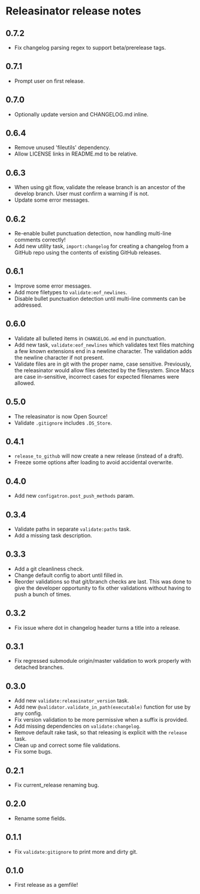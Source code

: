 Releasinator release notes
==========================

0.7.2
-----
* Fix changelog parsing regex to support beta/prerelease tags.

0.7.1
-----
* Prompt user on first release.

0.7.0
-----
* Optionally update version and CHANGELOG.md inline.

0.6.4
-----
* Remove unused 'fileutils' dependency.
* Allow LICENSE links in README.md to be relative.

0.6.3
-----
* When using git flow, validate the release branch is an ancestor of the develop branch.  User must confirm a warning if is not.
* Update some error messages.

0.6.2
-----
* Re-enable bullet punctuation detection, now handling multi-line comments correctly!
* Add new utility task, `import:changelog` for creating a changelog from a GitHub repo using the contents of existing GitHub releases.

0.6.1
-----
* Improve some error messages.
* Add more filetypes to `validate:eof_newlines`.
* Disable bullet punctuation detection until multi-line comments can be addressed.

0.6.0
-----
* Validate all bulleted items in `CHANGELOG.md` end in punctuation.
* Add new task, `validate:eof_newlines` which validates text files matching a few known extensions end in a newline character.  The validation adds the newline character if not present.
* Validate files are in git with the proper name, case sensitive.  Previously, the releasinator would allow files detected by the filesystem.  Since Macs are case in-sensitive, incorrect cases for expected filenames were allowed.

0.5.0
-----
* The releasinator is now Open Source!
* Validate `.gitignore` includes `.DS_Store`.

0.4.1
-----
* `release_to_github` will now create a new release (instead of a draft).
* Freeze some options after loading to avoid accidental overwrite.

0.4.0
-----
* Add new `configatron.post_push_methods` param.

0.3.4
-----
* Validate paths in separate `validate:paths` task.
* Add a missing task description.

0.3.3
-----
* Add a git cleanliness check.
* Change default config to abort until filled in.
* Reorder validations so that git/branch checks are last.  This was done to give the developer opportunity to fix other validations without having to push a bunch of times.

0.3.2
-----
* Fix issue where dot in changelog header turns a title into a release.

0.3.1
-----
* Fix regressed submodule origin/master validation to work properly with detached branches.

0.3.0
-----
* Add new `validate:releasinator_version` task.
* Add new `@validator.validate_in_path(executable)` function for use by any config.
* Fix version validation to be more permissive when a suffix is provided.
* Add missing dependencies on `validate:changelog`.
* Remove default rake task, so that releasing is explicit with the `release` task.
* Clean up and correct some file validations.
* Fix some bugs.

0.2.1
-----
* Fix current_release renaming bug.

0.2.0
-----
* Rename some fields.

0.1.1
-----
* Fix `validate:gitignore` to print more and dirty git.

0.1.0
-----
* First release as a gemfile!
